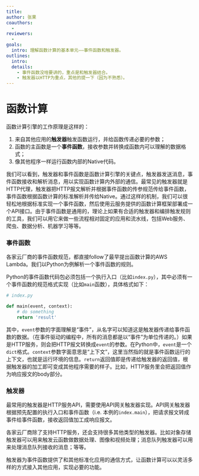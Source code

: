 ```yaml
---
title:
author: 张果
coauthors:
  - 
reviewers:
  - 
goals: 
  intro: 理解函数计算的基本单元——事件函数和触发器。
outlines:
  intro: 
  details:
    - 事件函数没啥要讲的，重点是和触发器结合。
    - 触发器以HTTP为重点，其他的提一下（因为不熟悉）。
---
```


# 函数计算

函数计算引擎的工作原理是这样的：

1. 来自其他应用的**触发器**触发函数运行，并给函数传递必要的参数；
2. 函数的主函数是一个**事件函数**，接收参数并转换成函数内可以理解的数据格式；
3. 像其他程序一样运行函数内部的Native代码。

我们可以看到，触发器和事件函数是函数计算引擎的关键点，触发器发送消息，事件函数接收和解析消息，用以实现函数计算内外部的通信。最常见的触发器就是HTTP代理，触发器把HTTP报文解析并根据事件函数的传参规范传给事件函数，事件函数根据函数计算的标准解析并传给Native。通过这样的机制，我们可以很轻松地根据标准实现一个事件函数，然后使用云服务提供的函数计算框架部署成一个API接口。由于事件函数是通用的，理论上如果有合适的触发器和编排触发规则的工具，我们可以用它来做一些流程相对固定的应用和流水线，包括Web服务、爬虫、数据分析、机器学习等等。

### 事件函数

各家云厂商的事件函数规范，都直接follow了最早提出函数计算的AWS Lambda。我们以Python为例解析一个事件函数的规则。

Python的事件函数代码包必须包括一个执行入口（比如`index.py`），其中必须有一个事件函数的规范格式实现（比如`main`函数），具体格式如下：

```python
# index.py

def main(event, context):
    # do something
    return 'result'
```

其中，`event`参数的字面理解是“事件”，从名字可以知道这是触发器传递给事件函数的数据。（在事件驱动的编程中，所有的消息都是以“事件”为单位传递的。）如果是HTTP服务，则会把HTTP报文转换成`event`的参数。在Python中，`event`是一个`dict`格式。`context`参数字面意思是“上下文”，这里当然指的就是事件函数运行的上下文，也就是运行环境的信息。`return`返回值即是传递给触发器的返回值，根据触发器的加工即可变成其他程序需要的样子。比如，HTTP服务里会把返回值作为响应报文的body部分。

### 触发器

最常用的触发器是HTTP服务API，需要使用API网关触发器实现。API网关触发器根据预先配置的执行入口和事件函数（i.e. 本例的`index.main`），把请求报文转成事件给事件函数，接收返回值加工成响应报文。

各家云厂商除了支持HTTP服务，还会支持很多其他类型的触发器。比如对象存储触发器可以用来触发云函数做数据处理、图像和视频处理；消息队列触发器可以用来处理消息队列接收的消息；等等。

触发器为事件函数提供了和其他标准化应用的通信方式，让函数计算可以以灵活多样的方式接入其他应用，实现必要的功能。

